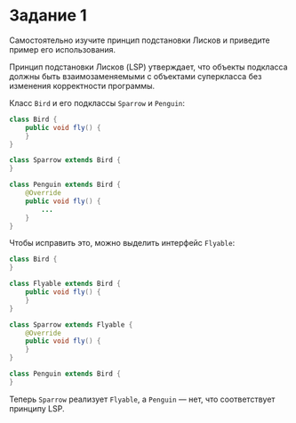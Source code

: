 # Задание 1

Самостоятельно изучите принцип подстановки Лисков и приведите пример его использования.

Принцип подстановки Лисков (LSP) утверждает, что объекты подкласса должны быть взаимозаменяемыми с объектами суперкласса без изменения корректности программы.


Класс `Bird` и его подклассы `Sparrow` и `Penguin`:

```java
class Bird {
    public void fly() {
    }
}

class Sparrow extends Bird {
}

class Penguin extends Bird {
    @Override
    public void fly() {
        ...
    }
}
```

Чтобы исправить это, можно выделить интерфейс `Flyable`:

```java
class Bird {
}

class Flyable extends Bird {
    public void fly() {
    }
}

class Sparrow extends Flyable {
    @Override
    public void fly() {
    }
}

class Penguin extends Bird {
}
```

Теперь `Sparrow` реализует `Flyable`, а `Penguin` — нет, что соответствует принципу LSP.